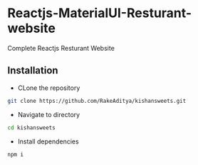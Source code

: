 # Reactjs-MaterialUI-Resturant-website

Complete Reactjs Resturant Website

## Installation

- CLone the repository

```bash
git clone https://github.com/RakeAditya/kishansweets.git
```

- Navigate to directory

```bash
cd kishansweets
```

- Install dependencies

```bash
npm i
```
